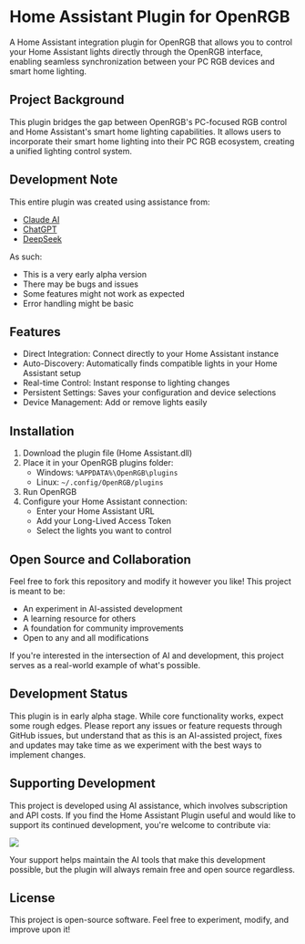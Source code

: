 # Home Assistant Plugin for OpenRGB

A Home Assistant integration plugin for OpenRGB that allows you to control your Home Assistant lights directly through the OpenRGB interface, enabling seamless synchronization between your PC RGB devices and smart home lighting.

## Project Background

This plugin bridges the gap between OpenRGB's PC-focused RGB control and Home Assistant's smart home lighting capabilities. It allows users to incorporate their smart home lighting into their PC RGB ecosystem, creating a unified lighting control system.

## Development Note

This entire plugin was created using assistance from:
- [Claude AI](https://claude.ai)
- [ChatGPT](https://chat.openai.com)
- [DeepSeek](https://www.deepseek.com/)

As such:
- This is a very early alpha version
- There may be bugs and issues
- Some features might not work as expected
- Error handling might be basic

## Features

- Direct Integration: Connect directly to your Home Assistant instance
- Auto-Discovery: Automatically finds compatible lights in your Home Assistant setup
- Real-time Control: Instant response to lighting changes
- Persistent Settings: Saves your configuration and device selections
- Device Management: Add or remove lights easily

## Installation

1. Download the plugin file (Home Assistant.dll)
2. Place it in your OpenRGB plugins folder:
   - Windows: `%APPDATA%\OpenRGB\plugins`
   - Linux: `~/.config/OpenRGB/plugins`
3. Run OpenRGB
4. Configure your Home Assistant connection:
   - Enter your Home Assistant URL
   - Add your Long-Lived Access Token
   - Select the lights you want to control

## Open Source and Collaboration

Feel free to fork this repository and modify it however you like! This project is meant to be:
- An experiment in AI-assisted development
- A learning resource for others
- A foundation for community improvements
- Open to any and all modifications

If you're interested in the intersection of AI and development, this project serves as a real-world example of what's possible.

## Development Status

This plugin is in early alpha stage. While core functionality works, expect some rough edges. Please report any issues or feature requests through GitHub issues, but understand that as this is an AI-assisted project, fixes and updates may take time as we experiment with the best ways to implement changes.

## Supporting Development

This project is developed using AI assistance, which involves subscription and API costs. If you find the Home Assistant Plugin useful and would like to support its continued development, you're welcome to contribute via:

<a href="https://www.buymeacoffee.com/Wolfieee"><img src="https://img.buymeacoffee.com/button-api/?text=Buy me a pizza&emoji=🍕&slug=Wolfieee&button_colour=40DCA5&font_colour=ffffff&font_family=Poppins&outline_colour=000000&coffee_colour=FFDD00" /></a>

Your support helps maintain the AI tools that make this development possible, but the plugin will always remain free and open source regardless.

## License

This project is open-source software. Feel free to experiment, modify, and improve upon it!
